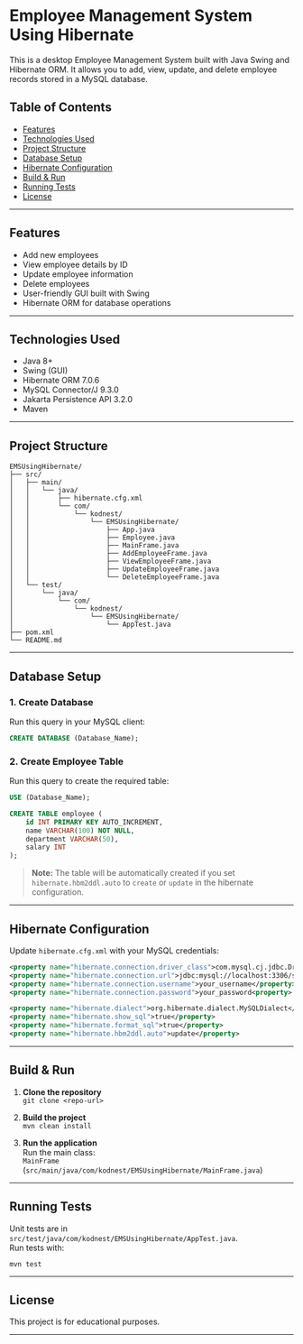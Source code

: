 # Employee Management System Using Hibernate

This is a desktop Employee Management System built with Java Swing and Hibernate ORM. It allows you to add, view, update, and delete employee records stored in a MySQL database.

## Table of Contents

- [Features](#features)
- [Technologies Used](#technologies-used)
- [Project Structure](#project-structure)
- [Database Setup](#database-setup)
- [Hibernate Configuration](#hibernate-configuration)
- [Build & Run](#build--run)
- [Running Tests](#running-tests)
- [License](#license)

---

## Features

- Add new employees
- View employee details by ID
- Update employee information
- Delete employees
- User-friendly GUI built with Swing
- Hibernate ORM for database operations

---

## Technologies Used

- Java 8+
- Swing (GUI)
- Hibernate ORM 7.0.6
- MySQL Connector/J 9.3.0
- Jakarta Persistence API 3.2.0
- Maven

---

## Project Structure

```
EMSUsingHibernate/
├── src/
│   ├── main/
│   │   └── java/
│   │       ├── hibernate.cfg.xml
│   │       └── com/
│   │           └── kodnest/
│   │               └── EMSUsingHibernate/
│   │                   ├── App.java
│   │                   ├── Employee.java
│   │                   ├── MainFrame.java
│   │                   ├── AddEmployeeFrame.java
│   │                   ├── ViewEmployeeFrame.java
│   │                   ├── UpdateEmployeeFrame.java
│   │                   └── DeleteEmployeeFrame.java
│   └── test/
│       └── java/
│           └── com/
│               └── kodnest/
│                   └── EMSUsingHibernate/
│                       └── AppTest.java
├── pom.xml
└── README.md
```

---

## Database Setup

### 1. Create Database

Run this query in your MySQL client:

```sql
CREATE DATABASE (Database_Name);
```

### 2. Create Employee Table

Run this query to create the required table:

```sql
USE (Database_Name);

CREATE TABLE employee (
    id INT PRIMARY KEY AUTO_INCREMENT,
    name VARCHAR(100) NOT NULL,
    department VARCHAR(50),
    salary INT
);
```

> **Note:** The table will be automatically created if you set `hibernate.hbm2ddl.auto` to `create` or `update` in the hibernate configuration.

---

## Hibernate Configuration

Update `hibernate.cfg.xml` with your MySQL credentials:

```xml
<property name="hibernate.connection.driver_class">com.mysql.cj.jdbc.Driver</property>
<property name="hibernate.connection.url">jdbc:mysql://localhost:3306/schema_Name</property>
<property name="hibernate.connection.username">your_username</property>
<property name="hibernate.connection.password">your_password<property>

<property name="hibernate.dialect">org.hibernate.dialect.MySQLDialect</property>
<property name="hibernate.show_sql">true</property>
<property name="hibernate.format_sql">true</property>
<property name="hibernate.hbm2ddl.auto">update</property>
```

---

## Build & Run

1. **Clone the repository**  
   `git clone <repo-url>`

2. **Build the project**  
   `mvn clean install`

3. **Run the application**  
   Run the main class:  
   `MainFrame` (`src/main/java/com/kodnest/EMSUsingHibernate/MainFrame.java`)

---

## Running Tests

Unit tests are in `src/test/java/com/kodnest/EMSUsingHibernate/AppTest.java`.  
Run tests with:

```
mvn test
```

---

## License

This project is for educational purposes.

---
